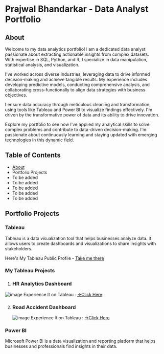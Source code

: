 # Prajwal Bhandarkar - Data Analyst Portfolio

## About
Welcome to my data analytics portfolio! I am a dedicated data analyst passionate about extracting actionable insights from complex datasets. With expertise in SQL, Python, and R, I specialize in data manipulation, statistical analysis, and visualization.

I've worked across diverse industries, leveraging data to drive informed decision-making and achieve tangible results. My experience includes developing predictive models, conducting comprehensive analysis, and collaborating cross-functionally to align data strategies with business objectives.

I ensure data accuracy through meticulous cleaning and transformation, using tools like Tableau and Power BI to visualize findings effectively. I'm driven by the transformative power of data and its ability to drive innovation.

Explore my portfolio to see how I've applied my analytical skills to solve complex problems and contribute to data-driven decision-making. I'm passionate about continuously learning and staying updated with emerging technologies in this dynamic field.

## Table of Contents

* [About](#About)
* Portfolio Projects
* To be added
* To be added
* To be added
* To be added
* To be added

## Portfolio Projects 
### Tableau
Tableau is a data visualization tool that helps businesses analyze data. It allows users to create dashboards and visualizations to share insights with stakeholders. 

Here's My Tableau Public Profile - [Take me there ](https://public.tableau.com/app/profile/prajwal.bhandarkar/vizzes)

### My Tableau Projects 
1. ### HR Analytics Dashboard
  ![image](https://github.com/Prajwal291002/Data-analyst-portfolio/assets/96053771/3d6426b7-de73-4241-a617-09a5575419be)
   Experience It on Tableau : [→Click Here](https://public.tableau.com/views/HRAnalyticsDashboard_16958739018530/HRDASHBOARD?:language=en-US&:display_count=n&:origin=viz_share_link)

2. ### Road Accident Dashboard
   ![image](https://github.com/Prajwal291002/Data-analyst-portfolio/assets/96053771/4fa2a9c2-ae2b-4076-8075-e4a1c47dc3f5)
   Experience It on Tableau : [→Click Here](https://public.tableau.com/views/Book2_16938327873150/Dashboard1?:language=en-US&:display_count=n&:origin=viz_share_link)

### Power BI
Microsoft Power BI is a data visualization and reporting platform that helps businesses and professionals find insights in their data. 
